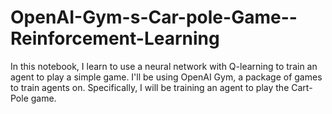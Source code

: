 # OpenAI-Gym-s-Car-pole-Game--Reinforcement-Learning
In this notebook, I learn to use a neural network with Q-learning to train an agent to play a simple game. I'll be using OpenAI Gym, a package of games to train agents on. Specifically, I will be training an agent to play the Cart-Pole game.
